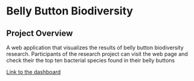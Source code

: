 # **Belly Button Biodiversity**

## **Project Overview**
A web application that visualizes the results of belly button biodiversity
research. Participants of the research project can visit the web page and check
their the top ten bacterial species found in their belly buttons

[Link to the dashboard](https://fkerimov.github.io/Belly_button_biodiversity/ "Belly Button Biodiversity Dashboard")
